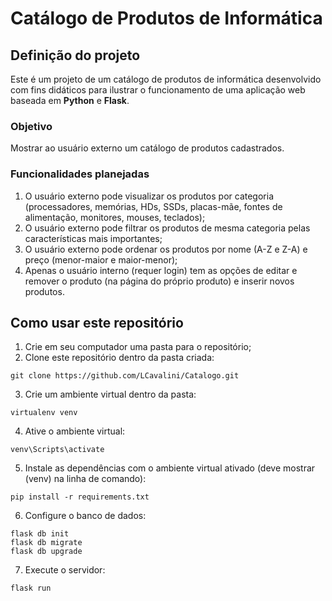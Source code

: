 # Catálogo de Produtos de Informática

## Definição do projeto

Este é um projeto de um catálogo de produtos de informática desenvolvido com fins didáticos para ilustrar o funcionamento de uma aplicação web baseada em **Python** e **Flask**.

### Objetivo

Mostrar ao usuário externo um catálogo de produtos cadastrados.

### Funcionalidades planejadas

1. O usuário externo pode visualizar os produtos por categoria (processadores, memórias, HDs, SSDs, placas-mãe, fontes de alimentação, monitores, mouses, teclados);
2. O usuário externo pode filtrar os produtos de mesma categoria pelas características mais importantes;
3. O usuário externo pode ordenar os produtos por nome (A-Z e Z-A) e preço (menor-maior e maior-menor);
4. Apenas o usuário interno (requer login) tem as opções de editar e remover o produto (na página do próprio produto) e inserir novos produtos.

## Como usar este repositório

1. Crie em seu computador uma pasta para o repositório;
2. Clone este repositório dentro da pasta criada: 
```
git clone https://github.com/LCavalini/Catalogo.git
```
3. Crie um ambiente virtual dentro da pasta:
```
virtualenv venv
```
4. Ative o ambiente virtual:
```
venv\Scripts\activate
```
5. Instale as dependências com o ambiente virtual ativado (deve mostrar (venv) na linha de comando):
```
pip install -r requirements.txt
```
6. Configure o banco de dados:
```
flask db init
flask db migrate
flask db upgrade
``` 
7. Execute o servidor:
```
flask run
```